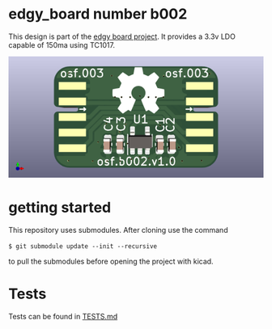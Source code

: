 # edgy_board number b002
This design is part of the [edgy board project](https://github.com/skunkforce/edgy_boards). It provides a 3.3v LDO capable of 150ma using TC1017. 

![](/board/board.png)

# getting started
This repository uses submodules. After cloning use the command 

```$ git submodule update --init --recursive```

to pull the submodules before opening the project with kicad. 

# Tests
Tests can be found in [TESTS.md](TESTS.md)

